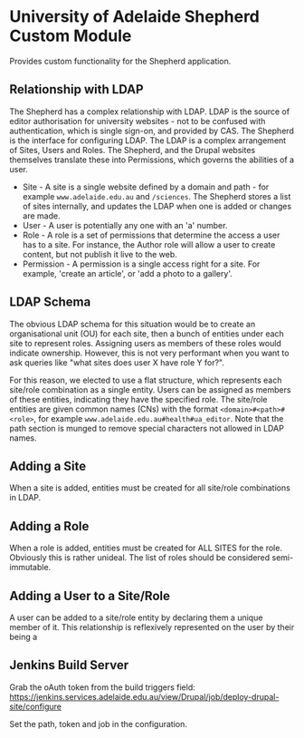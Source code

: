 # University of Adelaide Shepherd Custom Module

Provides custom functionality for the Shepherd application.

## Relationship with LDAP

The Shepherd has a complex relationship with LDAP. LDAP is the source of editor authorisation for university websites - not to be confused with authentication, which is single sign-on, and provided by CAS. The Shepherd is the interface for configuring LDAP. The LDAP is a complex arrangement of Sites, Users and Roles. The Shepherd, and the Drupal websites themselves translate these into Permissions, which governs the abilities of a user.

* Site - A site is a single website defined by a domain and path - for example `www.adelaide.edu.au` and `/sciences`. The Shepherd stores a list of sites internally, and updates the LDAP when one is added or changes are made.
* User - A user is potentially any one with an 'a' number.
* Role - A role is a set of permissions that determine the access a user has to a site. For instance, the Author role will allow a user to create content, but not publish it live to the web.
* Permission - A permission is a single access right for a site. For example, 'create an article', or 'add a photo to a gallery'.

## LDAP Schema

The obvious LDAP schema for this situation would be to create an organisational unit (OU) for each site, then a bunch of entities under each site to represent roles. Assigning users as members of these roles would indicate ownership. However, this is not very performant when you want to ask queries like "what sites does user X have role Y for?".

For this reason, we elected to use a flat structure, which represents each site/role combination as a single entity. Users can be assigned as members of these entities, indicating they have the specified role. The site/role entities are given common names (CNs) with the format `<domain>#<path>#<role>`, for example `www.adelaide.edu.au#health#ua_editor`. Note that the path section is munged to remove special characters not allowed in LDAP names.

## Adding a Site

When a site is added, entities must be created for all site/role combinations in LDAP.

## Adding a Role

When a role is added, entities must be created for ALL SITES for the role. Obviously this is rather unideal. The list of roles should be considered semi-immutable.

## Adding a User to a Site/Role

A user can be added to a site/role entity by declaring them a unique member of it. This relationship is reflexively represented on the user by their being a

## Jenkins Build Server

Grab the oAuth token from the build triggers field:
https://jenkins.services.adelaide.edu.au/view/Drupal/job/deploy-drupal-site/configure

Set the path, token and job in the configuration.
